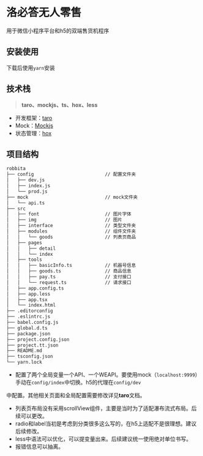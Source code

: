 # 洛必答无人零售

用于微信小程序平台和h5的双端售货机程序

## 安装使用
下载后使用``yarn``安装

## 技术栈

> **taro、mockjs、ts、hox、less**

+ 开发框架：[taro](https://taro-docs.jd.com/taro/docs/README/index.html)
+ Mock：[Mockjs](http://mockjs.com)
+ 状态管理：[hox](https://github.com/umijs/hox)

## 项目结构

```tex
robbita
├── config                          // 配置文件夹
│   ├── dev.js
│   ├── index.js
│   └── prod.js
├── mock                            // mock文件夹
│   └── api.ts
├── src
│   ├── font                        // 图片字体
│   ├── img                         // 图片
│   ├── interface                   // 类型文件夹
│   ├── modules                     // 组件文件夹
│   │   └── goods                   // 列表页商品
│   ├── pages                       
│   │   ├── detail
│   │   └── index
│   ├── tools
│   │   ├── basicInfo.ts            // 机器号信息
│   │   ├── goods.ts                // 商品信息
│   │   ├── pay.ts                  // 支付接口
│   │   └── request.ts              // 请求接口
│   ├── app.config.ts
│   ├── app.less
│   ├── app.tsx
│   └── index.html
├── .editorconfig
├── .eslintrc.js
├── babel.config.js
├── global.d.ts
├── package.json
├── project.config.json
├── project.tt.json
├── README.md
├── tsconfig.json
└── yarn.lock
```

+ 配置了两个全局变量一个API、一个WEAPI。要使用mock（``localhost:9999``）手动在``config/index``中切换。h5的代理在``config/dev``

中配置。其他相关页面和全局配置需要修改详见**taro**文档。

+ 列表页布局没有采用scrollView组件，主要是当时为了适配瀑布流式布局。后续可以更改。
+ radio和label当初是考虑到分类很多这么写的，在h5上适配不是很理想。建议后续修改。
+ less中语法可以优化，可以提变量出来。后续建议统一使用绝对单位书写。
+ 报错信息可以抽离。


